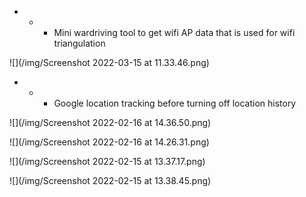 
- - - Mini wardriving tool to get wifi AP data that is used for wifi triangulation

![](/img/Screenshot 2022-03-15 at 11.33.46.png)

- - - Google location tracking before turning off location history

![](/img/Screenshot 2022-02-16 at 14.36.50.png)

![](/img/Screenshot 2022-02-16 at 14.26.31.png)

![](/img/Screenshot 2022-02-15 at 13.37.17.png)

![](/img/Screenshot 2022-02-15 at 13.38.45.png)